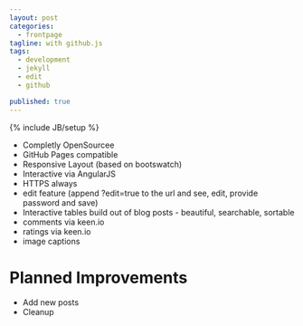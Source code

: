 ```yaml
---
layout: post
categories: 
  - frontpage
tagline: with github.js
tags: 
  - development
  - jekyll
  - edit
  - github

published: true
---
```


{% include JB/setup %}

- Completly OpenSourcee
- GitHub Pages compatible
- Responsive Layout (based on bootswatch)
- Interactive via AngularJS
- HTTPS always
- edit feature (append ?edit=true to the url and see, edit, provide password and save)
- Interactive tables build out of blog posts - beautiful, searchable, sortable
- comments via keen.io
- ratings via keen.io
- image captions

# Planned Improvements
- Add new posts
- Cleanup